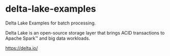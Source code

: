 # delta-lake-examples

Delta Lake Examples for batch processing.

Delta Lake is an open-source storage layer that brings ACID
transactions to Apache Spark™ and big data workloads.

https://delta.io/
